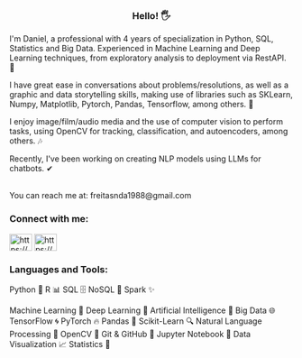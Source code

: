 <h3 align="center">Hello! 🖐</h3>

I'm Daniel, a professional with 4 years of specialization in Python, SQL, Statistics and Big Data. Experienced in Machine Learning and Deep Learning techniques, from exploratory analysis to deployment via RestAPI. 👀

I have great ease in conversations about problems/resolutions, as well as a graphic and data storytelling skills, making use of libraries such as SKLearn, Numpy, Matplotlib, Pytorch, Pandas, Tensorflow, among others. 🧠

I enjoy image/film/audio media and the use of computer vision to perform tasks, using OpenCV for tracking, classification, and autoencoders, among others. 🎶

Recently, I've been working on creating NLP models using LLMs for chatbots. ✔

<br>
You can reach me at: freitasnda1988@gmail.com

<h3 align="left">Connect with me:</h3>
<p align="left">
<a href="https://linkedin.com/in/https://www.linkedin.com/in/daniel-oliveira-de-freitas-30135814b/" target="blank"><img align="center" src="https://raw.githubusercontent.com/rahuldkjain/github-profile-readme-generator/master/src/images/icons/Social/linked-in-alt.svg" alt="https://www.linkedin.com/in/daniel-oliveira-de-freitas-30135814b/" height="30" width="40" /></a>
<a href="https://fb.com/https://www.facebook.com/daniel.oliveira.9041/" target="blank"><img align="center" src="https://raw.githubusercontent.com/rahuldkjain/github-profile-readme-generator/master/src/images/icons/Social/facebook.svg" alt="https://www.facebook.com/daniel.oliveira.9041/" height="30" width="40" /></a>
</p>
<h3 align="left">Languages and Tools:</h3>

Python 🐍
R 📊
SQL 🗄️
NoSQL 📅
Spark ✨

Machine Learning 🤖
Deep Learning 🧠
Artificial Intelligence 🧮
Big Data 🌐
TensorFlow 🌀
PyTorch 🔥
Pandas 🐼
Scikit-Learn 🔍
Natural Language Processing 💬
OpenCV 📸
Git & GitHub 🌿
Jupyter Notebook 📓
Data Visualization 📈
Statistics 🎲

